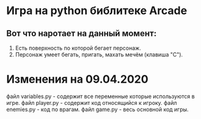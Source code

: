 # Игра на python библитеке Arcade
## Вот что наротает на данный момент:
1. Есть поверхность по которой бегает персонаж.
2. Персонаж умеет бегать, пригать, махать мечём (клавиша "С").

# Изменения на 09.04.2020
файл variables.py - содержит все переменные которые используются в игре.
файл player.py - содержит код относящийся к игроку.
файл enemies.py - код по врагам.
файл game.py  - весь основной код игры.
